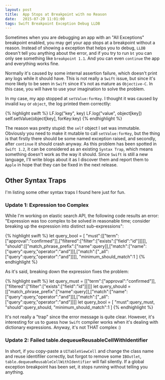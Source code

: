 ```yaml
---
layout: post
title:  App Stops at Breakpoint with no Reason
date:   2015-07-20 11:01:00
tags: Swift Breakpoint Exception Debug LLDB
---
```


Sometimes when you are debugging an app with an "All Exceptions" breakpoint enabled, you may get your app stops at a breakpoint without a reason. Instead of showing a exception that helps you to debug, `LLDB` doesn't tell you anything about the error, and if you try to run `bt` you can only see something like `breakpoint 1.1`. And you can even `continue` the app and everything works fine.

Normally it's caused by some internal assertion failure, which doesn't print any logs while it should have. This is not really a `Swift` issue, but since it's more likely to be seen in `Swift` since it's not as mature as `Objective-C`. In this case, you will have to use your imagination to solve the problem.

In my case, my app stopped at `setValue:forKey`. I thought it was caused by invalid `key` or `object`, the log printed them correctlly:

{% highlight swift %}
	LF.log("key", key)
	LF.log("value", object[key])
	self.setValue(object[key], forKey:key)
{% endhighlight %}

The reason was pretty stupid: the `self` object I set was immutable. Obviously you need to make it mutable to call `setValue:forKey`, but the thing is that firstly there should be some named exception raised, and secondly, after `continue` it should crash anyway. As this problem has been spotted in `Swift 1.2`, it can be considered as an existing `Syntax Trap`, which means something doesn't work as the way it should. Since `Swift` is still a new language, I'll write blogs about it as I discover them and report them to `Apple` in hope that they can be fixed in the next release.

## Other Syntax Traps

I'm listing some other syntax traps I found here just for fun.

### Update 1: Expression too Complex

While I'm working on elastic search API, the following code results an error: "Expression was too complex to be solved in reasonable time; consider breaking up the expression into distinct sub-expressions":

{% highlight swift %}
	let query_bool = [
			"must":[["term":["approval":"confirmed"]],["filtered":["filter":["exists":["field":"id"]]]]],
			"should":[["match_phrase_prefix":["name":query]],["match":["name":["query":query,"operator":"and"]]],["match":["_all":["query":query,"operator":"and"]]]],
			"minimum_should_match":1
	]
{% endhighlight %}

As it's said, breaking down the expression fixes the problem:

{% highlight swift %}
	let query_must = [["term":["approval":"confirmed"]],["filtered":["filter":["exists":["field":"id"]]]]]
	let query_should = [["match_phrase_prefix":["name":query]],["match":["name":["query":query,"operator":"and"]]],["match":["_all":["query":query,"operator":"and"]]]]
	let query_bool = [
		"must":query_must,
		"should":query_should,
		"minimum_should_match":1
	]
{% endhighlight %}

It's not really a "trap" since the error message is quite clear. However, it's interesting for us to guess how `Swift` compiler works when it's dealing with dictionary expressions. Anyway, it's not THAT complex :)

### Update 2: Failed table.dequeueReusableCellWithIdentifier

In short, if you copy-paste a `UITableViewCell` and change the class name and reuse identifiler correctly, but forgot to remove some `IBOutlet`, `table.dequeueReusableCellWithIdentifier` will fail silently. If a global exception breakpoint has been set, it stops running without telling you anything.
